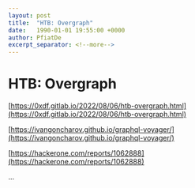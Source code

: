 ```yaml
---
layout: post
title:  "HTB: Overgraph"
date:   1990-01-01 19:55:00 +0000
author: PfiatDe
excerpt_separator: <!--more-->
---
```


# HTB: Overgraph

[https://0xdf.gitlab.io/2022/08/06/htb-overgraph.html](https://0xdf.gitlab.io/2022/08/06/htb-overgraph.html)

[https://ivangoncharov.github.io/graphql-voyager/](https://ivangoncharov.github.io/graphql-voyager/)

[https://hackerone.com/reports/1062888](https://hackerone.com/reports/1062888)

...
<!--more-->
